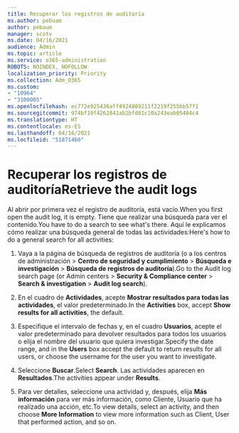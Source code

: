 ```yaml
---
title: Recuperar los registros de auditoría
ms.author: pebuam
author: pebaum
manager: scotv
ms.date: 04/16/2021
audience: Admin
ms.topic: article
ms.service: o365-administration
ROBOTS: NOINDEX, NOFOLLOW
localization_priority: Priority
ms.collection: Adm_O365
ms.custom:
- "10964"
- "3100005"
ms.openlocfilehash: ec772e925436aff4924889211f2219f255bb57f1
ms.sourcegitcommit: 974bf19f4262841ab2bfd81c10a243eab05484c4
ms.translationtype: HT
ms.contentlocale: es-ES
ms.lasthandoff: 04/16/2021
ms.locfileid: "51871460"
---
```

# <a name="retrieve-the-audit-logs"></a><span data-ttu-id="f6ce0-102">Recuperar los registros de auditoría</span><span class="sxs-lookup"><span data-stu-id="f6ce0-102">Retrieve the audit logs</span></span>

<span data-ttu-id="f6ce0-103">Al abrir por primera vez el registro de auditoría, está vacío.</span><span class="sxs-lookup"><span data-stu-id="f6ce0-103">When you first open the audit log, it is empty.</span></span> <span data-ttu-id="f6ce0-104">Tiene que realizar una búsqueda para ver el contenido.</span><span class="sxs-lookup"><span data-stu-id="f6ce0-104">You have to do a search to see what's there.</span></span> <span data-ttu-id="f6ce0-105">Aquí le explicamos cómo realizar una búsqueda general de todas las actividades:</span><span class="sxs-lookup"><span data-stu-id="f6ce0-105">Here's how to do a general search for all activities:</span></span>

1. <span data-ttu-id="f6ce0-106">Vaya a la página de búsqueda de registros de auditoría (o a los centros de administración > **Centro de seguridad y cumplimiento** > **Búsqueda e investigación** > **Búsqueda de registros de auditoría**).</span><span class="sxs-lookup"><span data-stu-id="f6ce0-106">Go to the Audit log search page (or Admin centers > **Security & Compliance center** > **Search & investigation** > **Audit log search**).</span></span>

1. <span data-ttu-id="f6ce0-107">En el cuadro de **Actividades**, acepte **Mostrar resultados para todas las actividades**, el valor predeterminado.</span><span class="sxs-lookup"><span data-stu-id="f6ce0-107">In the **Activities** box, accept **Show results for all activities**, the default.</span></span>

1. <span data-ttu-id="f6ce0-108">Especifique el intervalo de fechas y, en el cuadro **Usuarios**, acepte el valor predeterminado para devolver resultados para todos los usuarios o elija el nombre del usuario que quiera investigar.</span><span class="sxs-lookup"><span data-stu-id="f6ce0-108">Specify the date range, and in the **Users** box accept the default to return results for all users, or choose the username for the user you want to investigate.</span></span>

1. <span data-ttu-id="f6ce0-109">Seleccione **Buscar**.</span><span class="sxs-lookup"><span data-stu-id="f6ce0-109">Select **Search**.</span></span> <span data-ttu-id="f6ce0-110">Las actividades aparecen en **Resultados**.</span><span class="sxs-lookup"><span data-stu-id="f6ce0-110">The activities appear under **Results**.</span></span>

1. <span data-ttu-id="f6ce0-111">Para ver detalles, seleccione una actividad y, después, elija **Más información** para ver más información, como Cliente, Usuario que ha realizado una acción, etc.</span><span class="sxs-lookup"><span data-stu-id="f6ce0-111">To view details, select an activity, and then choose **More Information** to view more information such as Client, User that performed action, and so on.</span></span>
